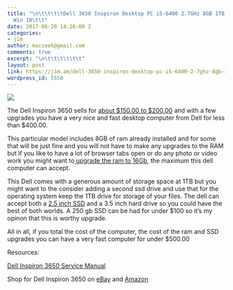```yaml
---
title: "\n\t\t\t\tDell 3650 Inspiron Desktop PC i5-6400 2.7GHz 8GB 1TB DVDRW GT 730
  Win 10\t\t"
date: 2017-06-20 14:26:00 Z
categories:
- jim
author: macseek@gmail.com
comments: true
excerpt: "\n\t\t\t\t\t\t"
layout: post
link: https://jim.am/dell-3650-inspiron-desktop-pc-i5-6400-2-7ghz-8gb-1tb-dvdrw-gt-730-win-10/
wordpress_id: 5550
---
```


[![](https://jim.am/wp-content/uploads/2017/06/Screenshot-2017-06-21-at-3.06.43-PM.png)](http://amzn.to/2rDxbfy)




The Dell Inspiron 3650 sells for [about $150.00 to $200.00](https://rover.ebay.com/rover/1/711-53200-19255-0/1?ff3=4&toolid=11800&pub=5575019070&campid=5337133045&mpre=http%3A%2F%2Fwww.ebay.com%2Fsch%2Fi.html%3F_from%3DR40%26_trksid%3Dp2047675.m570.l1313.TR11.TRC1.A0.H0.Xdell%2B3650.TRS0%26_nkw%3Ddell%2B3650%26_sacat%3D0) and with a few upgrades you have a very nice and fast desktop computer from Dell for less than $400.00.




This particular model includes 8GB of ram already installed and for some that will be just fine and you will not have to make any upgrades to the RAM but if you like to have a lot of browser tabs open or do any photo or video work you might want to[ upgrade the ram to 16Gb](https://rover.ebay.com/rover/1/711-53200-19255-0/1?ff3=4&toolid=11800&pub=5575019070&campid=5337133045&mpre=http%3A%2F%2Fwww.ebay.com%2Fsch%2Fi.html%3F_odkw%3DDDR3%2BPC3-12800%2Budimm%26_osacat%3D0%26_from%3DR40%26_trksid%3Dp2045573.m570.l1313.TR0.TRC0.H0.XDDR3%2BPC3-12800%2Budimm%2B16gb.TRS0%26_nkw%3DDDR3%2BPC3-12800%2Budimm%2B16gb%26_sacat%3D0), the maximum this dell computer can accept.




This Dell comes with a generous amount of storage space at 1TB but you might want to the consider adding a second ssd drive and use that for the operating system keep the 1TB drive for storage of your files. The dell can accept both a [2.5 inch SSD](https://rover.ebay.com/rover/1/711-53200-19255-0/1?ff3=4&toolid=11800&pub=5575019070&campid=5337133045&mpre=http%3A%2F%2Fwww.ebay.com%2Fsch%2Fi.html%3F_odkw%3DDDR3%2BPC3-12800%2Budimm%2B16gb%26_osacat%3D0%26_from%3DR40%26_trksid%3Dp2045573.m570.l1313.TR0.TRC0.H0.X2.5%2Binch%2Bssd.TRS0%26_nkw%3D2.5%2Binch%2Bssd%26_sacat%3D0) and a 3.5 inch hard drive so you could have the best of both worlds. A 250 gb SSD can be had for under $100 so it’s my opinon that this is worthy upgrade.




All in all, if you total the cost of the computer, the cost of the ram and SSD upgrades you can have a very fast computer for under $500.00




Resources:




[Dell Inspiron 3650 Service Manual](https://content.abt.com/documents/72095/I36503756SLV_manual.pdf)




Shop for Dell Inspiron 3650 on [eBay](https://rover.ebay.com/rover/1/711-53200-19255-0/1?ff3=4&toolid=11800&pub=5575019070&campid=5337133045&mpre=http%3A%2F%2Fwww.ebay.com%2Fsch%2Fi.html%3F_odkw%3D2.5%2Binch%2Bssd%26_osacat%3D0%26_from%3DR40%26_trksid%3Dp2045573.m570.l1313.TR6.TRC1.A0.H0.Xdell%2Binspiron%2B3650.TRS0%26_nkw%3Ddell%2Binspiron%2B3650%26_sacat%3D0) and [Amazon](http://amzn.to/2sLeLwD)


		

